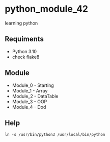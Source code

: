 # python_module_42
learning python

## Requiments
- Python 3.10
- check flake8

## Module
- Module_0 - Starting
- Module_1 - Array
- Module_2 - DataTable
- Module_3 - OOP
- Module_4 - Dod

## Help
```
ln -s /usr/bin/python3 /usr/local/bin/python
```
